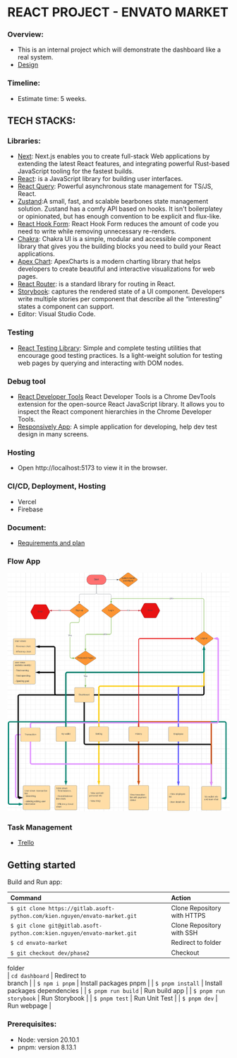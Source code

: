 # **REACT PROJECT - ENVATO MARKET**

### Overview:

- This is an internal project which will demonstrate the dashboard like a real system.
- [Design](https://preview.themeforest.net/item/bankco-react-tailwind-admin-templates/full_screen_preview/47639153)

### Timeline:

- Estimate time: 5 weeks.

## TECH STACKS:

### Libraries:

- [Next](https://nextjs.org/): Next.js enables you to create full-stack Web applications by extending the latest React features, and integrating powerful Rust-based JavaScript tooling for the fastest builds.
- [React](https://react.dev/learn): is a JavaScript library for building user interfaces.
- [React Query](https://tanstack.com/query/latest/): Powerful asynchronous state management for TS/JS, React.
- [Zustand](https://github.com/pmndrs/zustand):A small, fast, and scalable bearbones state management solution. Zustand has a comfy API based on hooks. It isn't boilerplatey or opinionated, but has enough convention to be explicit and flux-like.
- [React Hook Form](https://react-hook-form.com/): React Hook Form reduces the amount of code you need to write while removing unnecessary re-renders.
- [Chakra](https://chakra-ui.com/): Chakra UI is a simple, modular and accessible component library that gives you the building blocks you need to build your React applications.
- [Apex Chart](https://apexcharts.com/react-chart-demos/column-charts/basic/): ApexCharts is a modern charting library that helps developers to create beautiful and interactive visualizations for web pages.
- [React Router](https://v5.reactrouter.com/web/guides/quick-start): is a standard library for routing in React.
- [Storybook](https://storybook.js.org/): captures the rendered state of a UI component. Developers write multiple stories per component that describe all the “interesting” states a component can support.
- Editor: Visual Studio Code.

### Testing

- [React Testing Library](https://testing-library.com/): Simple and complete testing utilities that encourage good testing practices. Is a light-weight solution for testing web pages by querying and interacting with DOM nodes.

### Debug tool

- [React Developer Tools](https://chrome.google.com/webstore/detail/react-developer-tools/fmkadmapgofadopljbjfkapdkoienihi) React Developer Tools is a Chrome DevTools extension for the open-source React JavaScript library. It allows you to inspect the React component hierarchies in the Chrome Developer Tools.
- [Responsively App](https://responsively.app/): A simple application for developing, help dev test design in many screens.

### Hosting

- Open http://localhost:5173 to view it in the browser.

### CI/CD, Deployment, Hosting

- Vercel
- Firebase

### Document:

- [Requirements and plan](https://docs.google.com/document/d/1ldS_HWBGAXGrlWht7vxZAVjFcJo5wu8SajiaIf1_xR8/edit)

### Flow App

![Flow App Practices](./public/images/work-flow.png)

### Task Management

- [Trello](https://trello.com/b/xo8WyIM1/envato-market-system)

## Getting started

Build and Run app:

| Command                                                                     | Action                      |
| :-------------------------------------------------------------------------- | :-------------------------- |
| `$ git clone https://gitlab.asoft-python.com/kien.nguyen/envato-market.git` | Clone Repository with HTTPS |
| `$ git clone git@gitlab.asoft-python.com:kien.nguyen/envato-market.git`     | Clone Repository with SSH   |
| `$ cd envato-market`                                                        | Redirect to folder          |
| `$ git checkout dev/phase2`                                                 | Checkout                    |

folder  
| `cd dashboard` | Redirect to  
branch |
| `$ npm i pnpm` | Install packages pnpm |
| `$ pnpm install` | Install packages dependencies |
| `$ pnpm run build` | Run build app |
| `$ pnpm run storybook` | Run Storybook |
| `$ pnpm test` | Run Unit Test |
| `$ pnpm dev` | Run webpage |

### Prerequisites:

- Node: version 20.10.1
- pnpm: version 8.13.1
